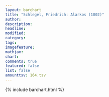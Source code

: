 ```yaml
---
layout: barchart
title: "Schlegel, Friedrich: Alarkos (1802)"
author:
description:
headline:
modified:
category:
tags:
imagefeature: 
mathjax: 
chart: 
comments: true
featured: false
list: false
amounttsv: 164.tsv
---
```

{% include barchart.html %}
